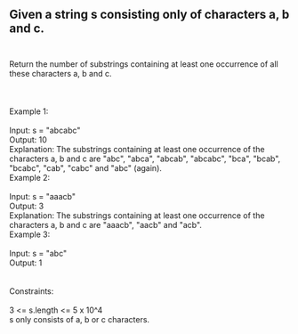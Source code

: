 ## Given a string s consisting only of characters a, b and c. <br> <br> 
Return the number of substrings containing at least one occurrence of all these characters a, b and c. <br> <br> <br> <br> 
Example 1: <br> <br> 
Input: s = "abcabc" <br> 
Output: 10 <br> 
Explanation: The substrings containing at least one occurrence of the characters a, b and c are "abc", "abca", "abcab", "abcabc", "bca", "bcab", "bcabc", "cab", "cabc" and "abc" (again). <br> 
Example 2: <br> <br> 
Input: s = "aaacb" <br> 
Output: 3 <br> 
Explanation: The substrings containing at least one occurrence of the characters a, b and c are "aaacb", "aacb" and "acb". <br> 
Example 3: <br> <br> 
Input: s = "abc" <br> 
Output: 1 <br> <br> <br> 
Constraints: <br> <br> 
3 <= s.length <= 5 x 10^4 <br> 
s only consists of a, b or c characters. <br> 
